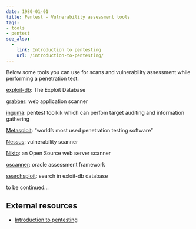 ```yaml
---
date: 1980-01-01
title: Pentest - Vulnerability assessment tools
tags:
- tools
- pentest
see_also:
  -
    link: Introduction to pentesting
    url: /introduction-to-pentesting/
---
```

Below some tools you can use for scans and vulnerability assessment while performing a penetration test:

[exploit-db](http://www.exploit-db.com/ "exploit-db"): The Exploit Database

[grabber](http://rgaucher.info/beta/grabber/): web application scanner

[inguma](https://inguma.eu/projects/inguma): pentest toolkik which can perfom target auditing and information gathering

[Metasploit](http://www.metasploit.com/ "Metasploit"): “world’s most used penetration testing software”

[Nessus](http://www.tenable.com/products/nessus "Nessus"): vulnerability scanner

[Nikto](https://cirt.net/Nikto2 "Nikto"): an Open Source web server scanner

[oscanner](http://www.cqure.net/wp/tools/database/oscanner/): oracle assessment framework

[searchsploit](http://www.exploit-db.com/): search in exloit-db database

<!--more-->

to be continued...


## External resources

- [Introduction to pentesting](/introduction-to-pentesting/)
